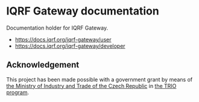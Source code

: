 # IQRF Gateway documentation

Documentation holder for IQRF Gateway.

- https://docs.iqrf.org/iqrf-gateway/user
- https://docs.iqrf.org/iqrf-gateway/developer

## Acknowledgement

This project has been made possible with a government grant by means of [the Ministry of Industry and Trade of the Czech Republic](https://www.mpo.cz/) in [the TRIO program](https://starfos.tacr.cz/cs/project/FV40132).
